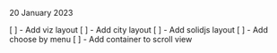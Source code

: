 20 January 2023

[ ] - Add viz layout
[ ] - Add city layout
[ ] - Add solidjs layout
[ ] - Add choose by menu
[ ] - Add container to scroll view
